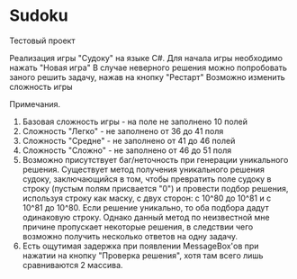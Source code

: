 # Sudoku
Тестовый проект

Реализация игры "Судоку" на языке C#.
Для начала игры необходимо нажать "Новая игра"
В случае неверного решения можно попробовать заного решить задачу, нажав на кнопку "Рестарт"
Возможно изменить сложность игры

Примечания.
1. Базовая сложность игры - на поле не заполнено 10 полей
2. Сложность "Легко" - не заполнено от 36 до 41 поля
3. Сложность "Средне" - не заполнено от 41 до 46 полей
4. Сложность "Сложно" - не заполнено от 46 до 51 поля
5. Возможно присутствует баг/неточность при генерации уникального решения. Существует метод получения уникального решения судоку, заключающийся в том,
чтобы превратить поле судоку в строку (пустым полям присвается "0") и провести подбор решения, используя строку как маску, с двух сторон: с 10^80 до 10^81
и с 10^81 до 10^80. Если решение уникально, то оба подбора дадут одинаковую строку. Однако данный метод по неизвестной мне причине пропускает некоторые решения,
в следствии чего возможно получить несколько ответов на одну задачу.
6. Есть ощутимая задержка при появлении MessageBox'ов при нажатии на кнопку "Проверка решения", хотя там всего лишь сравниваются 2 массива.
